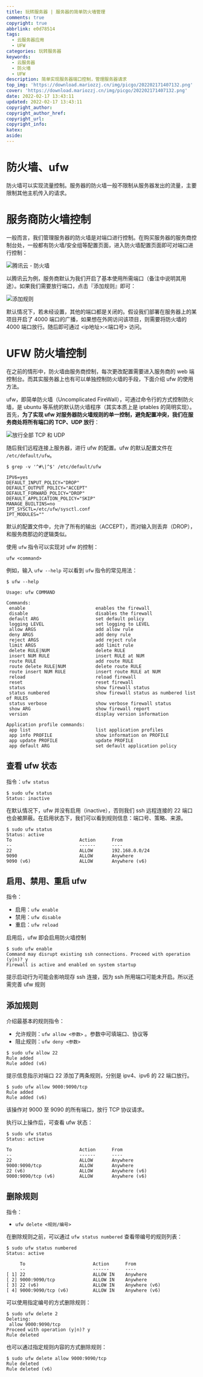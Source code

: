 ```yaml
---
title: 玩转服务器 | 服务器的简单防火墙管理
comments: true
copyright: true
abbrlink: e0d78514
tags:
  - 云服务器应用
  - UFW
categories: 玩转服务器
keywords:
  - 云服务器
  - 防火墙
  - UFW
description: 简单实现服务器端口控制，管理服务器请求
top_img: 'https://download.mariozzj.cn/img/picgo/202202171407132.png'
cover: 'https://download.mariozzj.cn/img/picgo/202202171407132.png'
date: 2022-02-17 13:43:11
updated: 2022-02-17 13:43:11
copyright_author:
copyright_author_href:
copyright_url:
copyright_info:
katex:
aside:
---
```


# 防火墙、ufw

防火墙可以实现流量控制。服务器的防火墙一般不限制从服务器发出的流量，主要限制其他主机传入的请求。

# 服务商防火墙控制

一般而言，我们管理服务器的防火墙是对端口进行控制。在购买服务器的服务商控制台处，一般都有防火墙/安全组等配置页面，进入防火墙配置页面即可对端口进行控制：

![腾讯云 - 防火墙](https://download.mariozzj.cn/img/picgo/202202171147291.png)

以腾讯云为例，服务商默认为我们开启了基本使用所需端口（备注中说明其用途）。如果我们需要放行端口，点击『添加规则』即可：

![添加规则](https://download.mariozzj.cn/img/picgo/202202171153569.png)

默认情况下，若未经设置，其他的端口都是关闭的。假设我们部署在服务器上的某项目开启了 4000 端口的广播，如果想在外网访问该项目，则需要将防火墙的 4000 端口放行。随后即可通过 <ip地址>:<端口号> 访问。



# UFW 防火墙控制

在之前的情形中，防火墙由服务商控制，每次更改配置需要进入服务商的 web 端控制台。而其实服务器上也有可以单独控制防火墙的手段，下面介绍 ufw 的使用方法。

ufw，即简单防火墙（Uncomplicated FireWall），可通过命令行的方式控制防火墙，是 ubuntu 等系统的默认防火墙程序（其实本质上是 iptables 的简明实现）。首先，**为了实现 ufw 对服务器防火墙规则的单一控制，避免配置冲突，我们在服务商处将所有端口的 TCP、UDP 放行**：

![放行全部 TCP 和 UDP](https://download.mariozzj.cn/img/picgo/202202171203786.png)

随后我们远程连接上服务器，进行 ufw 的配置。ufw 的默认配置文件在 `/etc/default/ufw`。

```shell
$ grep -v '^#\|^$' /etc/default/ufw

IPV6=yes
DEFAULT_INPUT_POLICY="DROP"
DEFAULT_OUTPUT_POLICY="ACCEPT"
DEFAULT_FORWARD_POLICY="DROP"
DEFAULT_APPLICATION_POLICY="SKIP"
MANAGE_BUILTINS=no
IPT_SYSCTL=/etc/ufw/sysctl.conf
IPT_MODULES=""
```

默认的配置文件中，允许了所有的输出（ACCEPT），而对输入则丢弃（DROP），和服务商那边的逻辑类似。

使用 `ufw` 指令可以实现对 ufw 的控制：

```shell
ufw <command>
```

例如，输入 `ufw --help` 可以看到 `ufw` 指令的常见用法：

```shell
$ ufw --help

Usage: ufw COMMAND

Commands:
 enable                          enables the firewall
 disable                         disables the firewall
 default ARG                     set default policy
 logging LEVEL                   set logging to LEVEL
 allow ARGS                      add allow rule
 deny ARGS                       add deny rule
 reject ARGS                     add reject rule
 limit ARGS                      add limit rule
 delete RULE|NUM                 delete RULE
 insert NUM RULE                 insert RULE at NUM
 route RULE                      add route RULE
 route delete RULE|NUM           delete route RULE
 route insert NUM RULE           insert route RULE at NUM
 reload                          reload firewall
 reset                           reset firewall
 status                          show firewall status
 status numbered                 show firewall status as numbered list of RULES
 status verbose                  show verbose firewall status
 show ARG                        show firewall report
 version                         display version information

Application profile commands:
 app list                        list application profiles
 app info PROFILE                show information on PROFILE
 app update PROFILE              update PROFILE
 app default ARG                 set default application policy
```

## 查看 ufw 状态

指令：`ufw status`

```shell
$ sudo ufw status
Status: inactive
```

在默认情况下，ufw 并没有启用（inactive），否则我们 ssh 远程连接的 22 端口也会被屏蔽。在启用状态下，我们可以看到规则信息：端口号、策略、来源。

```shell
$ sudo ufw status
Status: active
To                         Action      From
--                         ------      ----
22                         ALLOW       192.168.0.0/24
9090                       ALLOW       Anywhere
9090 (v6)                  ALLOW       Anywhere (v6)
```



## 启用、禁用、重启 ufw

指令：

* 启用：`ufw enable`
* 禁用：`ufw disable`
* 重启：`ufw reload`

启用后，ufw 即会启用防火墙控制

```shell
$ sudo ufw enable
Command may disrupt existing ssh connections. Proceed with operation (y|n)? y
Firewall is active and enabled on system startup
```

提示启动行为可能会影响现存 ssh 连接，因为 ssh 所用端口可能未开启。所以还需完善 ufw 规则



## 添加规则

介绍最基本的规则指令：

* 允许规则：`ufw allow <参数>` 。参数中可填端口、协议等
* 阻止规则：`ufw deny <参数>`

```shell
$ sudo ufw allow 22
Rule added
Rule added (v6)
```

提示信息指示对端口 22 添加了两条规则，分别是 ipv4、ipv6 的 22 端口放行。



```shell
$ sudo ufw allow 9000:9090/tcp
Rule added
Rule added (v6)
```

该操作对 9000 至 9090 的所有端口，放行 TCP 协议请求。



执行以上操作后，可查看 ufw 状态：

```shell
$ sudo ufw status
Status: active

To                         Action      From
--                         ------      ----
22                         ALLOW       Anywhere
9000:9090/tcp              ALLOW       Anywhere
22 (v6)                    ALLOW       Anywhere (v6)
9000:9090/tcp (v6)         ALLOW       Anywhere (v6)
```



## 删除规则

指令：

* `ufw delete <规则/编号>`

在删除规则之前，可以通过 `ufw status numbered` 查看带编号的规则列表：

```shell
$ sudo ufw status numbered
Status: active

     To                         Action      From
     --                         ------      ----
[ 1] 22                         ALLOW IN    Anywhere
[ 2] 9000:9090/tcp              ALLOW IN    Anywhere
[ 3] 22 (v6)                    ALLOW IN    Anywhere (v6)
[ 4] 9000:9090/tcp (v6)         ALLOW IN    Anywhere (v6)
```

可以使用指定编号的方式删除规则：

```shell
$ sudo ufw delete 2
Deleting:
 allow 9000:9090/tcp
Proceed with operation (y|n)? y
Rule deleted
```

也可以通过指定规则内容的方式删除规则：

```shell
$ sudo ufw delete allow 9000:9090/tcp
Rule deleted
Rule deleted (v6)
```

